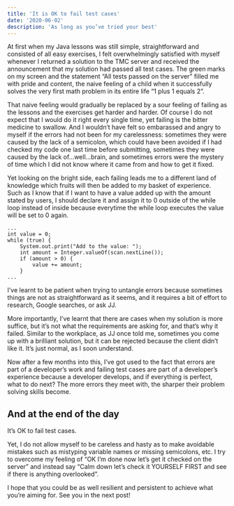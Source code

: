 ```yaml
---
title: 'It is OK to fail test cases'
date: '2020-06-02'
description: 'As long as you’ve tried your best'
---
```


At first when my Java lessons was still simple, straightforward and consisted of all easy exercises, I felt overwhelmingly satisfied with myself whenever I returned a solution to the TMC server and received the announcement that my solution had passed all test cases. The green marks on my screen and the statement “All tests passed on the server” filled me with pride and content, the naive feeling of a child when it successfully solves the very first math problem in its entire life “1 plus 1 equals 2”.

That naive feeling would gradually be replaced by a sour feeling of failing as the lessons and the exercises get harder and harder. Of course I do not expect that I would do it right every single time, yet failing is the bitter medicine to swallow. And I wouldn’t have felt so embarassed and angry to myself if the errors had not been for my carelessness: sometimes they were caused by the lack of a semicolon, which could have been avoided if I had checked my code one last time before submitting, sometimes they were caused by the lack of…well…brain, and sometimes errors were the mystery of time which I did not know where it came from and how to get it fixed.

Yet looking on the bright side, each failing leads me to a different land of knowledge which fruits will then be added to my basket of experience. Such as I know that if I want to have a value added up with the amount stated by users, I should declare it and assign it to 0 outside of the while loop instead of inside because everytime the while loop executes the value will be set to 0 again.

```
...
int value = 0;
while (true) {
    System.out.print("Add to the value: ");
    int amount = Integer.valueOf(scan.nextLine());
    if (amount > 0) {
        value += amount;
    }
...
```
I’ve learnt to be patient when trying to untangle errors because sometimes things are not as straightforward as it seems, and it requires a bit of effort to research, Google searches, or ask JJ. 

More importantly, I’ve learnt that there are cases when my solution is more suffice, but it’s not what the requirements are asking for, and that’s why it failed. Similar to the workplace, as JJ once told me, sometimes you come up with a brilliant solution, but it can be rejected because the client didn’t like it. It’s just normal, as I soon understand.

Now after a few months into this, I’ve got used to the fact that errors are part of a developer’s work and failing test cases are part of a developer’s experience because a developer develops, and if everything is perfect, what to do next? The more errors they meet with, the sharper their problem solving skills become.

## And at the end of the day

It’s OK to fail test cases. 

Yet, I do not allow myself to be careless and hasty as to make avoidable mistakes such as mistyping variable names or missing semicolons, etc. I try to overcome my feeling of “OK I’m done now let’s get it checked on the server” and instead say “Calm down let’s check it YOURSELF FIRST and see if there is anything overlooked”. 

I hope that you could be as well resilient and persistent to achieve what you’re aiming for. See you in the next post!
